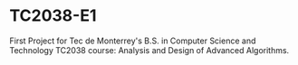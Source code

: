 # TC2038-E1
First Project for Tec de Monterrey's B.S. in Computer Science and Technology TC2038 course: Analysis and Design of Advanced Algorithms.
